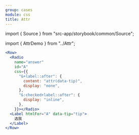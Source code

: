 ```yaml
---
group: cases
module: css
title: Attr
---
```


import { Source } from "src-app/storybook/common/Source";

import { AttrDemo } from "../Attr";

<AttrDemo />

```jsx
<Row>
  <Radio
    name="answer"
    id="A"
    css={{
      "&+label::after": {
        content: "attr(data-tip)",
        display: "none",
      },
      "&:checked+label::after": {
        display: "inline",
      },
    }}></Radio>
  <Label htmlFor="A" data-tip="tip">
    选我
  </Label>
</Row>
```

<Source path="cases/css/Attr.tsx" />
